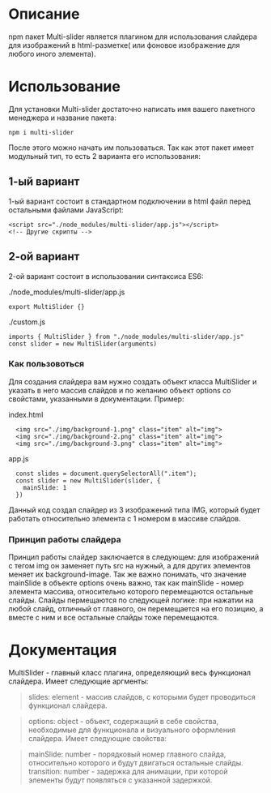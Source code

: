 <h1>Описание</h1>
npm пакет Multi-slider является плагином для использования слайдера для изображений 
в html-разметке(<img> или фоновое изображение для любого иного элемента).
<h1>Использование</h1>
Для установки Multi-slider достаточно написать имя вашего пакетного менеджера и название пакета:

    npm i multi-slider

После этого можно начать им пользоваться. Так как этот пакет имеет модульный тип, то есть 2 варианта его использования:
<h2>1-ый вариант</h2>
1-ый вариант состоит в стандартном подключении в html файл перед остальными файлами JavaScript:

    <script src="./node_modules/multi-slider/app.js"></script>
    <!-- Другие скрипты -->
<h2>2-ой вариант</h2>
2-ой вариант состоит в использовании синтаксиса ES6:

./node_modules/multi-slider/app.js

    export MultiSlider {}

./custom.js

    imports { MultiSlider } from "./node_modules/multi-slider/app.js"
    const slider = new MultiSlider(arguments)

<h3>Как пользовоться</h3>
Для создания слайдера вам нужно создать объект класса MultiSlider и указать в него массив слайдов и по желанию объект options со свойстами, указанными в документации.
Пример:

index.html

      <img src="./img/background-1.png" class="item" alt="img">
      <img src="./img/background-2.png" class="item" alt="img">
      <img src="./img/background-3.png" class="item" alt="img">
app.js

      const slides = document.querySelectorAll(".item");
      const slider = new MultiSlider(slider, {
        mainSlide: 1
      })

Данный код создал слайдер из 3 изображений типа IMG, который будет работать относительно элемента с 1 номером в массиве слайдов.
<h3>Принцип работы слайдера</h3>
Принцип работы слайдер заключается в следующем: для изображений с тегом img он заменяет путь src на нужный, а для других элементов меняет их background-image.
Так же важно понимать, что значение mainSlide в объекте options очень важно, так как mainSlide - номер элемента массива, относительно которого перемещаются остальные слайды.
Слайды пермещаются по следующей логике: при нажатии на любой слайд, отличный от главного, он перемещается на его позицию, а вместе с ним и все остальные слайды тоже перемещаются.
<h1>Документация</h1>
MultiSlider - главный класс плагина, определяющий весь функционал слайдера. Имеет следующие аргменты:

> slides: element - массив слайдов, с которыми будет проводиться функционал слайдера.

> options: object - объект, содержащий в себе свойства, необходимые для функционала и визуального оформления слайдера. Имеет следующие свойства:

> mainSlide: number - порядковый номер главного слайда, относительно которого и будут двигаться остальные слайды.
> transition: number - задержка для анимации, при которой элементы будут появляться с указанной задержкой.
